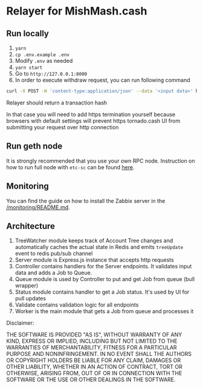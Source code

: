 # Relayer for MishMash.cash 

## Run locally

1. `yarn`
2. `cp .env.example .env`
3. Modify `.env` as needed
4. `yarn start`
5. Go to `http://127.0.0.1:8000`
6. In order to execute withdraw request, you can run following command

```bash
curl -X POST -H 'content-type:application/json' --data '<input data>' http://127.0.0.1:8000/relay
```

Relayer should return a transaction hash

In that case you will need to add https termination yourself because browsers with default settings will prevent https
tornado.cash UI from submitting your request over http connection

## Run geth node

It is strongly recommended that you use your own RPC node. Instruction on how to run full node with `etc-sc` can be found [here](https://github.com/electroneum/electroneum-sc?tab=readme-ov-file#running-etn-sc).

## Monitoring

You can find the guide on how to install the Zabbix server in the [/monitoring/README.md](/monitoring/README.md).

## Architecture

1. TreeWatcher module keeps track of Account Tree changes and automatically caches the actual state in Redis and emits `treeUpdate` event to redis pub/sub channel
2. Server module is Express.js instance that accepts http requests
3. Controller contains handlers for the Server endpoints. It validates input data and adds a Job to Queue.
4. Queue module is used by Controller to put and get Job from queue (bull wrapper)
5. Status module contains handler to get a Job status. It's used by UI for pull updates
6. Validate contains validation logic for all endpoints
7. Worker is the main module that gets a Job from queue and processes it

Disclaimer:

THE SOFTWARE IS PROVIDED "AS IS", WITHOUT WARRANTY OF ANY KIND, EXPRESS OR IMPLIED, INCLUDING BUT NOT LIMITED TO THE WARRANTIES OF MERCHANTABILITY, FITNESS FOR A PARTICULAR PURPOSE AND NONINFRINGEMENT. IN NO EVENT SHALL THE AUTHORS OR COPYRIGHT HOLDERS BE LIABLE FOR ANY CLAIM, DAMAGES OR OTHER LIABILITY, WHETHER IN AN ACTION OF CONTRACT, TORT OR OTHERWISE, ARISING FROM, OUT OF OR IN CONNECTION WITH THE SOFTWARE OR THE USE OR OTHER DEALINGS IN THE SOFTWARE.
